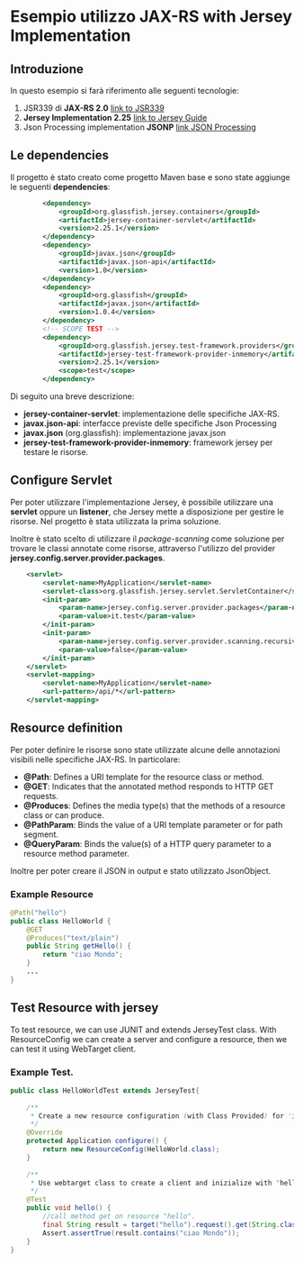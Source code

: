 # Esempio utilizzo JAX-RS with Jersey Implementation

## Introduzione
In questo esempio si farà riferimento alle seguenti tecnologie:


1. JSR339 di **JAX-RS 2.0** [link to JSR339](https://jcp.org/en/jsr/detail?id=339)
2. **Jersey Implementation 2.25** [link to Jersey Guide](https://jersey.java.net/documentation/latest/user-guide.html)
3. Json Processing implementation **JSONP** [link JSON Processing](https://jsonp.java.net/download.html) 

## Le dependencies
Il progetto è stato creato come progetto Maven base e sono state aggiunge le seguenti **dependencies**:

```xml
		<dependency>
			<groupId>org.glassfish.jersey.containers</groupId>
			<artifactId>jersey-container-servlet</artifactId>
			<version>2.25.1</version>
		</dependency>
		<dependency>
			<groupId>javax.json</groupId>
			<artifactId>javax.json-api</artifactId>
			<version>1.0</version>
		</dependency>
		<dependency>
			<groupId>org.glassfish</groupId>
			<artifactId>javax.json</artifactId>
			<version>1.0.4</version>
		</dependency>
		<!-- SCOPE TEST -->
		<dependency>
			<groupId>org.glassfish.jersey.test-framework.providers</groupId>
			<artifactId>jersey-test-framework-provider-inmemory</artifactId>
			<version>2.25.1</version>
			<scope>test</scope>
		</dependency>
```	
Di seguito una breve descrizione:

* **jersey-container-servlet**: implementazione delle specifiche JAX-RS.
* **javax.json-api**: interfacce previste delle specifiche Json Processing
* **javax.json** (org.glassfish): implementazione javax.json
* **jersey-test-framework-provider-inmemory**: framework jersey per testare le risorse.

## Configure Servlet
Per poter utilizzare l'implementazione Jersey, è possibile utilizzare una **servlet** oppure un **listener**, che Jersey mette a disposizione per gestire le risorse. Nel progetto è stata utilizzata la prima soluzione.

Inoltre è stato scelto di utilizzare il *package-scanning* come soluzione per trovare le classi annotate come risorse, attraverso l'utilizzo del provider **jersey.config.server.provider.packages**.


```	xml
	<servlet>
		<servlet-name>MyApplication</servlet-name>
		<servlet-class>org.glassfish.jersey.servlet.ServletContainer</servlet-class>
		<init-param>
			<param-name>jersey.config.server.provider.packages</param-name>
			<param-value>it.test</param-value>
		</init-param>
		<init-param>
			<param-name>jersey.config.server.provider.scanning.recursive</param-name>
			<param-value>false</param-value>
		</init-param>
	</servlet>
	<servlet-mapping>
		<servlet-name>MyApplication</servlet-name>
		<url-pattern>/api/*</url-pattern>
	</servlet-mapping>
```		

## Resource definition
Per poter definire le risorse sono state utilizzate alcune delle annotazioni visibili nelle specifiche JAX-RS. In particolare:

* **@Path**: Defines a URI template for the resource class or method.
* **@GET**: Indicates that the annotated method responds to HTTP GET requests.
* **@Produces**: Defines the media type(s) that the methods of a resource class or can produce.
* **@PathParam**: Binds the value of a URI template parameter or for path segment.
* **@QueryParam**: Binds the value(s) of a HTTP query parameter to a resource method parameter.

Inoltre per poter creare il JSON in output e stato utilizzato JsonObject.

### Example Resource

```java
@Path("hello") 
public class HelloWorld {
	@GET 
	@Produces("text/plain")
	public String getHello() {
		return "ciao Mondo";
	}
	...
}
```

## Test Resource with jersey
To test resource, we can use JUNIT and extends JerseyTest class.
With ResourceConfig we can create a server and configure a resource, then we can test it using WebTarget client.

### Example Test.

```java
public class HelloWorldTest extends JerseyTest{
 
	/**
	 * Create a new resource configuration (with Class Provided) for 'in memory' server application.
	 */
	@Override
    protected Application configure() {
        return new ResourceConfig(HelloWorld.class);
    }
 
	/**
	 * Use webtarget class to create a client and inizialize with "hello" resource.
	 */
    @Test
    public void hello() {
    	//call method get on resource "hello".
        final String result = target("hello").request().get(String.class);
        Assert.assertTrue(result.contains("ciao Mondo"));
    }
}
```






